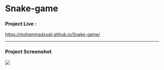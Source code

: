 # Snake-game

### Project Live :
https://mohammadxxali.github.io/Snake-game/

-------

### Project Screenshot
![](https://github.com/mohammadxxali/Snake-game/blob/main/Screenshot.png)

